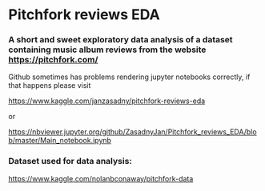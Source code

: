 # Pitchfork reviews EDA

### A short and sweet exploratory data analysis of a dataset containing music album reviews from the website https://pitchfork.com/

Github sometimes has problems rendering jupyter notebooks correctly, if that happens please visit 

https://www.kaggle.com/janzasadny/pitchfork-reviews-eda

or

https://nbviewer.jupyter.org/github/ZasadnyJan/Pitchfork_reviews_EDA/blob/master/Main_notebook.ipynb


### Dataset used for data analysis: 

https://www.kaggle.com/nolanbconaway/pitchfork-data
